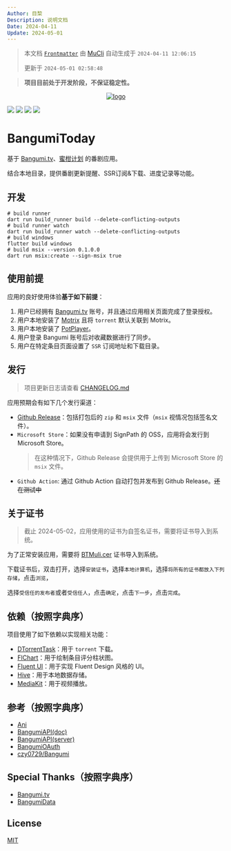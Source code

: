 ```yaml
---
Author: 目棃
Description: 说明文档
Date: 2024-04-11
Update: 2024-05-01
---
```


> 本文档 [`Frontmatter`](https://github.com/BTMuli/MuCli#Frontmatter) 由 [MuCli](https://github.com/BTMuli/Mucli) 自动生成于 `2024-04-11 12:06:15`
>
> 更新于 `2024-05-01 02:58:48`

> **项目目前处于开发阶段，不保证稳定性。**

<div style="width:100%;display:flex;justify-content:center;align-items:center;margin:0 auto">
    <a href="./assets/images/logo.png">
      <img src="https://s2.loli.net/2024/04/18/xe7bEKiQMBCtPZo.png" alt="logo">
    </a>
</div>

[![](https://img.shields.io/github/license/BTMuli/BangumiToday)](./LICENSE)
[![](https://img.shields.io/github/v/release/BTMuli/BangumiToday)](https://github.com/BTMuli/BangumiToday/releases/latest)
[![](https://img.shields.io/github/last-commit/BTMuli/BangumiToday)](https://github.com/BTMuli/BangumiToday/commits/master/)
[![](https://img.shields.io/github/commits-since/BTMuli/BangumiToday/latest)](https://github.com/BTMuli/BangumiToday/commits/master/)

# BangumiToday

基于 [Bangumi.tv](https://bangumi.tv)、[蜜柑计划](https://mikanani.hacgn.fun/) 的番剧应用。

结合本地目录，提供番剧更新提醒、SSR订阅&下载、进度记录等功能。

## 开发

```shell
# build runner
dart run build_runner build --delete-conflicting-outputs
# build runner watch
dart run build_runner watch --delete-conflicting-outputs
# build windows
flutter build windows
# build msix --version 0.1.0.0
dart run msix:create --sign-msix true
```

## 使用前提

应用的良好使用体验**基于如下前提**：

1. 用户已经拥有 [Bangumi.tv](https://bangumi.tv) 账号，并且通过应用相关页面完成了登录授权。
2. 用户本地安装了 [Motrix](https://motrix.app/) 且将 `torrent` 默认关联到 Motrix。
3. 用户本地安装了 [PotPlayer](https://potplayer.daum.net/)。
4. 用户登录 Bangumi 账号后对收藏数据进行了同步。
5. 用户在特定条目页面设置了 `SSR` 订阅地址和下载目录。

## 发行

> 项目更新日志请查看 [CHANGELOG.md](./CHANGELOG.md)

应用预期会有如下几个发行渠道：

- [Github Release](https://github.com/BTMuli/BangumiToday/releases)：包括打包后的 `zip` 和 `msix` 文件（`msix` 视情况包括签名文件）。
- `Microsoft Store`：如果没有申请到 SignPath 的 OSS，应用将会发行到 Microsoft Store。
  > 在这种情况下，Github Release 会提供用于上传到 Microsoft Store 的 `msix` 文件。
- `Github Action`: 通过 Github Action 自动打包并发布到 Github Release。~~还在测试中~~

## 关于证书

> 截止 2024-05-02，应用使用的证书为自签名证书，需要将证书导入到系统。

为了正常安装应用，需要将 [BTMuli.cer](./BTMuli.cer) 证书导入到系统。

下载证书后，双击打开，选择`安装证书`，选择`本地计算机`，选择`将所有的证书都放入下列存储`，点击`浏览`，

选择`受信任的发布者`或者`受信任人`，点击`确定`，点击`下一步`，点击`完成`。

## 依赖（按照字典序）

项目使用了如下依赖以实现相关功能：

- [DTorrentTask](https://github.com/moham96/dtorrent_task)：用于 `torrent` 下载。
- [FlChart](https://app.flchart.dev/)：用于绘制条目评分柱状图。
- [Fluent UI](https://bdlukaa.github.io/fluent_ui/)：用于实现 Fluent Design 风格的 UI。
- [Hive](https://github.com/isar/hive)：用于本地数据存储。
- [MediaKit](https://github.com/media-kit/media-kit)：用于视频播放。

## 参考（按照字典序）

- [Ani](https://github.com/open-ani/ani)
- [BangumiAPI(doc)](https://bangumi.github.io/api/)
- [BangumiAPI(server)](https://github.com/bangumi/server)
- [BangumiOAuth](https://github.com/bangumi/api/blob/master/docs-raw/How-to-Auth.md)
- [czy0729/Bangumi](https://github.com/czy0729/Bangumi)

## Special Thanks（按照字典序）

- [Bangumi.tv](https://bangumi.tv)
- [BangumiData](https://github.com/bangumi-data/bangumi-data)

## License

[MIT](LICENSE)
